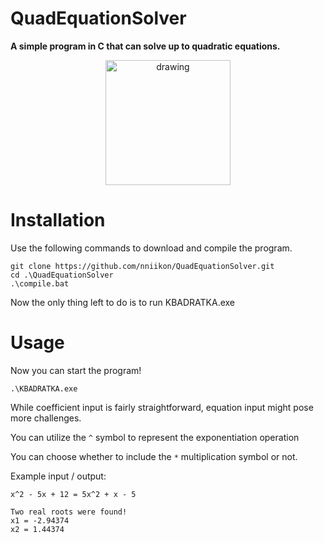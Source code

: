 # QuadEquationSolver
**A simple program in C that can solve up to quadratic equations.**
<p align='center'>
    <img src="./gifs/giphy.gif" alt="drawing" width="200"/>
</p>

# Installation

Use the following commands to download and compile the program.

```
git clone https://github.com/nniikon/QuadEquationSolver.git
cd .\QuadEquationSolver
.\compile.bat
```

Now the only thing left to do is to run KBADRATKA.exe

# Usage 

Now you can start the program!

```
.\KBADRATKA.exe
```

While coefficient input is fairly straightforward, equation input might pose more challenges.

You can utilize the `^` symbol to represent the exponentiation operation

You can choose whether to include the `*` multiplication symbol or not.

Example input / output:

```
x^2 - 5x + 12 = 5x^2 + x - 5

Two real roots were found!
x1 = -2.94374
x2 = 1.44374
```
